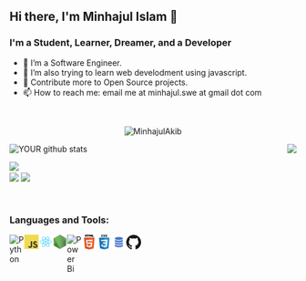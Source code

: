 ## Hi there, I'm Minhajul Islam  👋

### I'm a Student, Learner, Dreamer, and a Developer

- 🔭 I’m a Software Engineer.
- 👯 I’m also trying to learn web develodment using javascript.
- 🥅 Contribute more to Open Source projects.
- 📫 How to reach me: email me at minhajul.swe at gmail dot com

<br>
<p align="center">
<!-- ![](https://komarev.com/ghpvc/?username=ranamahmud) -->
<img src="https://komarev.com/ghpvc/?username=MinhajulAkib" alt="MinhajulAkib"/>
</p>

![YOUR github stats](https://github-readme-stats.vercel.app/api?username=MinhajulAkib)
 <img align="right" src="https://github-readme-stats.vercel.app/api/top-langs/?username=MinhajulAkib" />


[<img src="https://img.shields.io/badge/linkedin-%230077B5.svg?&style=for-the-badge&logo=linkedin&logoColor=white" />]("https://www.linkedin.com/in/minhajul-islam-934682168/)   
[<img src = "https://img.shields.io/badge/Researchgate-%230077B5.svg?&style=for-the-badge&logo">](https://www.researchgate.net/profile/Minhajul_Islam11) 
[<img src = "https://img.shields.io/badge/Quora-%230077B5.svg?&style=for-the-badge&logo">](https://www.quora.com/profile/Minhajul-Islam-Akib-1)



<br>

### Languages and Tools:

<img align="left" alt="Python" width="26px" src="https://raw.githubusercontent.com/rhoit/mode-icons/dump/icons/python.png" />
<img align="left" alt="javascript" height="25" src="https://raw.githubusercontent.com/github/explore/80688e429a7d4ef2fca1e82350fe8e3517d3494d/topics/javascript/javascript.png">
<img align="left" alt="react" height="25" src="https://raw.githubusercontent.com/github/explore/80688e429a7d4ef2fca1e82350fe8e3517d3494d/topics/react/react.png">
<img align="left" alt="nodejs" height="25" src="https://raw.githubusercontent.com/github/explore/80688e429a7d4ef2fca1e82350fe8e3517d3494d/topics/nodejs/nodejs.png">
<img align="left" alt="Power Bi" width="26px" src="https://www.next-step.es/wp-content/uploads/2017/06/Power-BI.png" />
<img align="left" alt="HTML5" width="26px" src="https://raw.githubusercontent.com/github/explore/80688e429a7d4ef2fca1e82350fe8e3517d3494d/topics/html/html.png" />
<img align="left" alt="CSS3" width="26px" src="https://raw.githubusercontent.com/github/explore/80688e429a7d4ef2fca1e82350fe8e3517d3494d/topics/css/css.png" />
<img align="left" alt="SQL" width="26px" src="https://raw.githubusercontent.com/github/explore/80688e429a7d4ef2fca1e82350fe8e3517d3494d/topics/sql/sql.png" />
<img align="left" alt="GitHub" width="26px" src="https://raw.githubusercontent.com/github/explore/78df643247d429f6cc873026c0622819ad797942/topics/github/github.png" />

<br />
<br />
